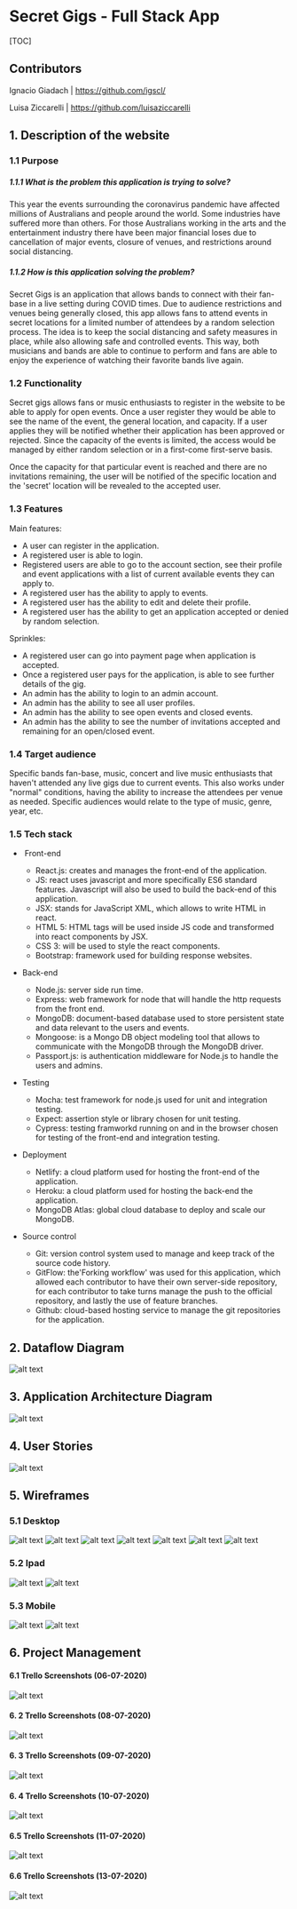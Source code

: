 # Secret Gigs - Full Stack App

[TOC]

## Contributors

Ignacio Giadach | https://github.com/igscl/

Luisa Ziccarelli | https://github.com/luisaziccarelli

## 1. Description of the website 

### 1.1 Purpose 

##### 1.1.1 What is the problem this application is trying to solve?

This year the events surrounding the coronavirus pandemic have affected millions of Australians and people around the world. Some industries have suffered more than others. For those Australians working in the arts and the entertainment industry there have been major financial loses due to cancellation of major events, closure of venues, and restrictions around social distancing.

##### 1.1.2 How is this application solving the problem?

Secret Gigs is an application that allows bands to connect with their fan-base in a live setting during COVID times. Due to audience restrictions and venues being generally closed, this app allows fans to attend events in secret locations for a limited number of attendees by a random selection process. The idea is to keep the social distancing and safety measures in place, while also allowing safe and controlled events. This way, both musicians and bands are able to continue to perform and fans are able to enjoy the experience of watching their favorite bands live again. 

### 1.2 Functionality 

Secret gigs allows fans or music enthusiasts to register in the website to be able to apply for open events. Once a user register they would be able to see the name of the event, the general location, and capacity. If a user applies they will be notified whether their application has been approved or rejected. Since the capacity of the events is limited, the access would be managed by either random selection or in a first-come first-serve basis. 

Once the capacity for that particular event is reached and there are no invitations remaining, the user will be notified of the specific location and the 'secret' location will be revealed to the accepted user.

### 1.3 Features

Main features:

- A user can register in the application. 
- A registered user is able to login.
- Registered users are able to go to the account section, see their profile and event applications with a list of current available events they can apply to.
- A registered user has the ability to apply to events.
- A registered user has the ability to edit and delete their profile.
- A registered user has the ability to get an application accepted or denied by random selection.

Sprinkles:
- A registered user can go into payment page when application is accepted.
- Once a registered user pays for the application, is able to see further details of the gig.
- An admin has the ability to login to an admin account.
- An admin has the ability to see all user profiles.
- An admin has the ability to see open events and closed events.
- An admin has the ability to see the number of invitations accepted and remaining for an open/closed event. 

### 1.4 Target audience
Specific bands fan-base, music, concert and live music enthusiasts that haven't attended any live gigs due to current events. This also works under "normal" conditions, having the ability to increase the attendees per venue as needed. Specific audiences would relate to the type of music, genre, year, etc.

### 1.5 Tech stack
- ​	Front-end
  - React.js: creates and manages the front-end of the application. 
  - JS: react uses javascript and more specifically ES6 standard features. Javascript will also be used to build the back-end of this application.
  - JSX: stands for JavaScript XML, which allows to write HTML in react.
  - HTML 5: HTML tags will be used inside JS code and transformed into react components by JSX.
  - CSS 3: will be used to style the react components.
  - Bootstrap: framework used for building response websites.

- Back-end
  - Node.js: server side run time. 
  - Express: web framework for node that will handle the http requests from the front end. 
  - MongoDB: document-based database used to store persistent state and data relevant to the users and events. 
  - Mongoose: is a Mongo DB object modeling tool that allows to communicate with the MongoDB through the MongoDB driver.
  - Passport.js: is authentication middleware for Node.js to handle the users and admins.

- Testing
  - Mocha: test framework for node.js used for unit and integration testing.
  - Expect: assertion style or library chosen for unit testing.
  - Cypress: testing framworkd running on and in the browser chosen for testing of the front-end and integration testing.
  
- Deployment
  - Netlify: a cloud platform used for hosting the front-end of the application. 
  - Heroku: a cloud platform used for hosting the back-end the application.
  - MongoDB Atlas: global cloud database to deploy and scale our MongoDB. 

- Source control 
  - Git: version control system used to manage and keep track of the source code history. 
  - GitFlow: the'Forking workflow' was used for this application, which allowed each contributor to have their own server-side repository, for each contributor to take turns manage the push to the official repository, and lastly the use of feature branches.
  - Github: cloud-based hosting service to manage the git repositories for the application. 


## 2. Dataflow Diagram

![alt text](./docs/R2-DFD.png "Data Flow Diagram")

## 3. Application Architecture Diagram

![alt text](./docs/Application_architecture_diagram.png "Application Architecture Diagram")

## 4. User Stories

![alt text](./docs/secret_gigs_userStories.png "User Stories")

## 5. Wireframes

### 5.1 Desktop
![alt text](./docs/wireframes_desktop/home_desktop.png "Home page Desktop")
![alt text](./docs/wireframes_desktop/sign_up_desktop.png "Sign up desktop")
![alt text](./docs/wireframes_desktop/login_desktop.png "Login desktop")
![alt text](./docs/wireframes_desktop/profile_desktop.png "Profile desktop")
![alt text](./docs/wireframes_desktop/admin_dashboard_desktop.png "Admin desktop") 
![alt text](./docs/wireframes_desktop/profiles_desktop.png "Profiles dsk")
![alt text](./docs/wireframes_desktop/events_desktop.png "Events dsk")

### 5.2 Ipad
![alt text](./docs/ipad_wireframes/ipad1_wireframes.png "Home, sign up, login Ipad")
![alt text](./docs/ipad_wireframes/ipad2_wireframes.png "Profile, admin, profiles, events Ipad")

### 5.3 Mobile 
![alt text](./docs/mobile_wireframes/mobile_one.png "Home, login, sign up, profiles Mobile")
![alt text](./docs/mobile_wireframes/mobile_two.png "Admin, profiles, events Mobile")

## 6. Project Management

#### 6.1 Trello Screenshots (06-07-2020)
![alt text](./docs/screenshots/trello_screenshot1_06-07.png "Trello 1")
#### 6. 2 Trello Screenshots (08-07-2020)
![alt text](./docs/screenshots/trello_screenshot_08-07.png "Trello 2")
#### 6. 3 Trello Screenshots (09-07-2020)
![alt text](./docs/screenshots/trello_screenshot2_09-07.png "Trello 3")
#### 6. 4 Trello Screenshots (10-07-2020)
![alt text](./docs/screenshots/trello_screenshot_10-07.png "Trello 4")
#### 6.5 Trello Screenshots (11-07-2020)
![alt text](./docs/screenshots/trello_screenshot_11-07.png "Trello 5")
#### 6.6 Trello Screenshots (13-07-2020)
![alt text](./docs/screenshots/trello_screenshot_13-07.png "Trello 5") 
